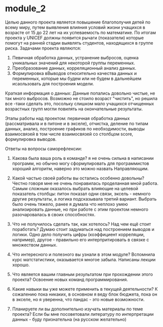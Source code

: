 # module_2
Целью данного проекта является повышение благополучия детей по всему миру, путем выявления влияния условий жизни учащихся в возрасте от 15 до 22 лет на их успеваемость по математике. По итогам проекта у UNICEF должны появится рычаги (показатели) которые помогут на ранней стадии выявлять студентов, находящихся в группе риска.
Задачами проекта являются:
1. Певичная обработка данных, устранение выбросов, оценка уникальных значений для некоторой группы переменных.
2. Преобразование данных, корреляционный анализ данных.
3. Формулировка вВыводов относительно качества данных и переменных, которые мы будем или не будем в дальнейшем исаользовать для построения модели.

Краткая информация о данных:
Данные попались довольно чистые, не так много выбросов. Возможно не стоило возраст "чистить", но решила все -таки сделать это, посольку слишком мало учащихся отчищенных возрастных групп могли повилять на окончательные результаты.

Этапы работы над проектом: первичная обработка данных (рассматривала и в питоне и в экселе), отчистка, деление по типам данных, анализ, построение графиков по необходимости, выводы взаимосвязей в том числе взаимосвязей со столбцом score, формулировка выводов. 
 
Ответы на вопросы саморефлексии:

1. Какова была ваша роль в команде?
я не очень сильна в написании программ, но обычно могу сформулировать для программистов хороший алгоритм, наверно это можно назвать Направляющим.

2. Какой частью своей работы вы остались особенно довольны?
Честно говоря мне не очень понравилась проделанная мной работа. Самым сложным оказалось выбрать влияющие на целевой показатель столбцы: питон показал одни связи, эксель - немного другие результаты, а логика подсказывала третий вариант. Выбрать было очень тяжело, ранее я думала что неплохо умею анализировать данные, но при работе с  этим проектом немного разочаровалась в своих способностях.

3. Что не получилось сделать так, как хотелось? Над чем ещё стоит поработать?
Думаю стоит задуматься над построением выводов и логики. Одно дело получить цифры (коэффициент корреляции, например), другое - правильно его интерпритировать в связке с множеством данных.

4. Что интересного и полезного вы узнали в этом модуле?
Вспомнила курс матстатистики, оказывается многое забыла. Написаны лекции хорошо. 

5. Что является вашим главным результатом при прохождении этого проекта?
Освоение новых команд программирования.

6. Какие навыки вы уже можете применить в текущей деятельности?
К сожалению пока никаких, в основном я веду блок бюджета, пока он в экселе, но я уверенна, что пандас - это новые возможности.

7. Планируете ли вы дополнительно изучать материалы по теме проекта?
Если бы мне посоветовали литературу по интерпретации данных - буду признательна (на русском желательно)
